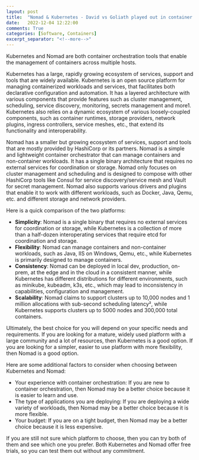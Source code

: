 ```yaml
---
layout: post
title:  "Nomad & Kubernetes - David vs Goliath played out in container orchestration"
date:   2022-12-04 12:22:00
comments: True
categories: [Software, Containers]
excerpt_separator: "<!--more-->"
---
```


Kubernetes and Nomad are both container orchestration tools that enable the management of containers across multiple hosts. 

Kubernetes has a large, rapidly growing ecosystem of services, support and tools that are widely available. Kubernetes is an open source platform for managing containerized workloads and services, that facilitates both declarative configuration and automation. It has a layered architecture with various components that provide features such as cluster management, scheduling, service discovery, monitoring, secrets management and more1. Kubernetes also relies on a dynamic ecosystem of various loosely-coupled components, such as container runtimes, storage providers, network plugins, ingress controllers, service meshes, etc., that extend its functionality and interoperability.

<!--more-->

Nomad has a smaller but growing ecosystem of services, support and tools that are mostly provided by HashiCorp or its partners. Nomad is a simple and lightweight container orchestrator that can manage containers and non-container workloads. It has a single binary architecture that requires no external services for coordination or storage. Nomad only focuses on cluster management and scheduling and is designed to compose with other HashiCorp tools like Consul for service discovery/service mesh and Vault for secret management. Nomad also supports various drivers and plugins that enable it to work with different workloads, such as Docker, Java, Qemu, etc. and different storage and network providers.

Here is a quick comparison of the two platforms:

- **Simplicity**: Nomad is a single binary that requires no external services for coordination or storage, while Kubernetes is a collection of more than a half-dozen interoperating services that require etcd for coordination and storage.
- **Flexibility**: Nomad can manage containers and non-container workloads, such as Java, IIS on Windows, Qemu, etc., while Kubernetes is primarily designed to manage containers.
- **Consistency**: Nomad can be deployed in local dev, production, on-prem, at the edge and in the cloud in a consistent manner, while Kubernetes has different distributions for different environments, such as minikube, kubeadm, k3s, etc., which may lead to inconsistency in capabilities, configuration and management.
- **Scalability**: Nomad claims to support clusters up to 10,000 nodes and 1 million allocations with sub-second scheduling latency², while Kubernetes supports clusters up to 5000 nodes and 300,000 total containers.

Ultimately, the best choice for you will depend on your specific needs and requirements. If you are looking for a mature, widely used platform with a large community and a lot of resources, then Kubernetes is a good option. If you are looking for a simpler, easier to use platform with more flexibility, then Nomad is a good option.

Here are some additional factors to consider when choosing between Kubernetes and Nomad:

- Your experience with container orchestration: If you are new to container orchestration, then Nomad may be a better choice because it is easier to learn and use.
- The type of applications you are deploying: If you are deploying a wide variety of workloads, then Nomad may be a better choice because it is more flexible.
- Your budget: If you are on a tight budget, then Nomad may be a better choice because it is less expensive.

If you are still not sure which platform to choose, then you can try both of them and see which one you prefer. Both Kubernetes and Nomad offer free trials, so you can test them out without any commitment.